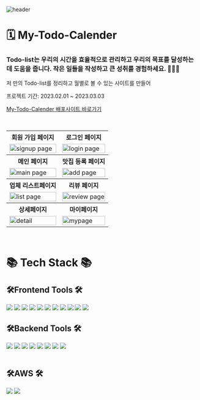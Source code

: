 ![header](https://capsule-render.vercel.app/api?type=waving&color=0995FE&fontColor=ffffff&height=200&section=header&text=My-Todo-Calender&fontSize=70&animation=fadeIn&fontAlignY=40&desc=&descSize=30&width=100)

# 🗓️ My-Todo-Calender

### Todo-list는 우리의 시간을 효율적으로 관리하고 우리의 목표를 달성하는데 도움을 줍니다. 작은 일들을 작성하고 큰 성취를 경험하세요. 👏👏👏

저 만의 Todo-list를 정리하고 월별로 볼 수 있는 사이트를 만들어
<br>

프로젝트 기간: 2023.02.01 ~ 2023.03.03

<a href="http://my-calender.s3-website.ap-northeast-2.amazonaws.com" target="_blank"> My-Todo-Calender 배포사이트 바로가기</a>

<table>	
 <tr>
    <th>
      회원 가입 페이지
    </th>
    <th>
      로그인 페이지
    </th>
  </tr>
  <tr>
    <td>
      <img src="https://user-images.githubusercontent.com/118884127/240876205-8526ffcd-84a9-48aa-a49e-7f36252d5e2a.gif"  alt="signup page" width = 100% >
    </td>
    <td>
      <img src="https://user-images.githubusercontent.com/118884127/240876213-8a1fc9cd-ac09-4efe-baf8-0c6035199baf.gif" alt="login page" width = 100%>
    </td>
   </tr> 
  <tr>
    <th>
      메인 페이지
    </th>
    <th>
      맛집 등록 페이지
    </th>
  </tr>
  <tr>
    <td>
      <img src="https://user-images.githubusercontent.com/118884127/240876933-3f0cd105-20ac-458f-a3d0-1364f8761a6f.gif"  alt="main page" width = 100%>
    </td>
    <td>
      <img src="https://user-images.githubusercontent.com/118884127/241071458-b5f47752-eb3e-4b9b-9f66-116f9a8cfbe1.gif" alt="add page" width = 100%>
    </td>
   </tr>
   <tr>
    <th>
      업체 리스트페이지
    </th> 
    <th>
      리뷰 페이지
    </th>
  </tr>
  <tr>
    <td>
      <img src="https://user-images.githubusercontent.com/118884127/241071936-aa351fd5-eeac-41e6-9087-d1d51aa6f8a9.gif" alt="list page" width = 100%>
    </td>
    <td>
      <img src="https://user-images.githubusercontent.com/118884127/240876217-5c013fea-5bd0-4ba5-aac5-d4278a1c3ab4.gif" alt="review page" width = 100%>
    </td>
  </tr> 
  <tr>
    <th>
      상세페이지
    </th><th>
      마이페이지
    </th>
  </tr>
  <tr>
    <td>
      <img src="https://user-images.githubusercontent.com/118884127/241087793-ae4fc25a-293f-4ab3-941e-1993b27913cf.gif" alt="detail" width = 100%>
	</td >   
	<td>
      <img src="https://user-images.githubusercontent.com/118884127/241088286-99f4ff31-8496-489e-bb63-96388298cc00.gif" alt="mypage" width = 100%>
    </td
  </tr>
      <br/>
</table>	
<br>

# 📚 Tech Stack 📚

## 🛠Frontend Tools 🛠

<div align="left">
	<img src="https://img.shields.io/badge/React-444444?style=for-the-badge&logo=react" />
	<img src="https://img.shields.io/badge/HTML5-E34F26?style=for-the-badge&logo=HTML5&logoColor=white" />
	<img src="https://img.shields.io/badge/CSS3-1572B6?style=for-the-badge&logo=CSS3&logoColor=white" />
	<img src="https://img.shields.io/badge/TypeScript-007acc?style=for-the-badge&logo=TypeScript&logoColor=white" />
	<img src="https://img.shields.io/badge/Styled_components-DB7093?style=for-the-badge&logo=styledcomponents&logoColor=white" />
	<img src="https://img.shields.io/badge/ESlint-4B32C3?style=for-the-badge&logo=eslint&logoColor=white" />
  <img src="https://img.shields.io/badge/Prettier-F7B93E?style=for-the-badge&logo=prettier&logoColor=white" />
	<img src="https://img.shields.io/badge/Redux_toolkit-764ABC?style=for-the-badge&logo=Redux&logoColor=white" />
  <img src="https://img.shields.io/badge/axios-5A29E4?style=for-the-badge&logo=axios&logoColor=white" />
  <img src="https://img.shields.io/badge/Date_fns-770C56?style=for-the-badge&logo=datefns&logoColor=white" />
    <img src="https://img.shields.io/badge/datePicker-50B0E9?style=for-the-badge&logo=datefns&logoColor=white" />
  
<br>
	
## 🛠Backend Tools 🛠
<div align=left>
 <img src="https://img.shields.io/badge/typescript-007acc?style=for-the-badge&logo=typescript&logoColor=white">
	<img src="https://img.shields.io/badge/node.js-339933?style=for-the-badge&logo=node.js&logoColor=white" />
	<img src="https://img.shields.io/badge/ts_node-3178C6?style=for-the-badge&logo=ts-node&logoColor=white" />
	<img src="https://img.shields.io/badge/express-000000?style=for-the-badge&logo=express&logoColor=white" />
  <img src="https://img.shields.io/badge/nodemon-76D04B?style=for-the-badge&logo=nodemon&logoColor=white" />
  <img src="https://img.shields.io/badge/amazonec2-FF9900?style=for-the-badge&logo=amazonec2&logoColor=white" />
  <img src="https://img.shields.io/badge/mongodb-47A248?style=for-the-badge&logo=mongodb&logoColor=white" />
	<img src="https://img.shields.io/badge/mongoose-880000?style=for-the-badge&logo=mongoose&logoColor=white" />
  
</div>
<br>

## 🛠AWS 🛠

<div align=left>
  <img src="https://img.shields.io/badge/s3-569A31?style=for-the-badge&logo=amazons3&logoColor=white" />
    <img src="https://img.shields.io/badge/ec2-FF9900?style=for-the-badge&logo=amazonec2&logoColor=white" />
</div>
<br>
